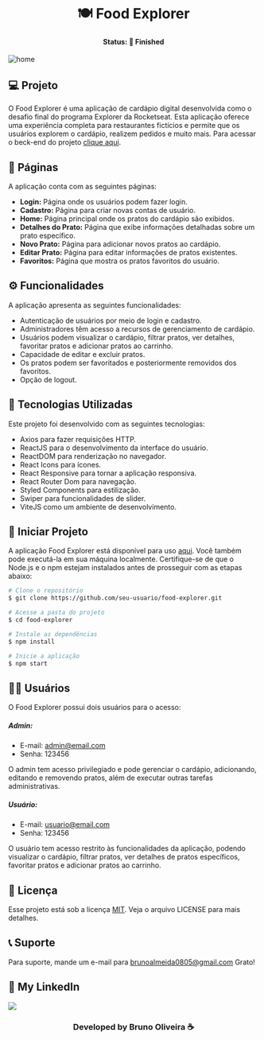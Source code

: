 <h1 align="center"> 🍽️ Food Explorer </h1>
<h4 align="center"> Status: 🚀 Finished </h4>

![home](https://github.com/bruno-deoliveira/food-explorer-front-end/assets/109918729/0ac51245-e391-47b4-98d0-80db8695f8c4)

  
## 💻 Projeto
O Food Explorer é uma aplicação de cardápio digital desenvolvida como o desafio final do programa Explorer da Rocketseat. Esta aplicação oferece uma experiência completa para restaurantes fictícios e permite que os usuários explorem o cardápio, realizem pedidos e muito mais. Para acessar o beck-end do projeto [clique aqui](https://github.com/bruno-deoliveira/food-explorer).

## 📄 Páginas
A aplicação conta com as seguintes páginas:
- **Login:** Página onde os usuários podem fazer login.
- **Cadastro:** Página para criar novas contas de usuário.
- **Home:** Página principal onde os pratos do cardápio são exibidos.
- **Detalhes do Prato:** Página que exibe informações detalhadas sobre um prato específico.
- **Novo Prato:** Página para adicionar novos pratos ao cardápio.
- **Editar Prato:** Página para editar informações de pratos existentes.
- **Favoritos:** Página que mostra os pratos favoritos do usuário.

## ⚙️ Funcionalidades
A aplicação apresenta as seguintes funcionalidades:
- Autenticação de usuários por meio de login e cadastro.
- Administradores têm acesso a recursos de gerenciamento de cardápio.
- Usuários podem visualizar o cardápio, filtrar pratos, ver detalhes, favoritar pratos e adicionar pratos ao carrinho.
- Capacidade de editar e excluir pratos.
- Os pratos podem ser favoritados e posteriormente removidos dos favoritos.
- Opção de logout.

## 🚀 Tecnologias Utilizadas
Este projeto foi desenvolvido com as seguintes tecnologias:
- Axios para fazer requisições HTTP.
- ReactJS para o desenvolvimento da interface do usuário.
- ReactDOM para renderização no navegador.
- React Icons para ícones.
- React Responsive para tornar a aplicação responsiva.
- React Router Dom para navegação.
- Styled Components para estilização.
- Swiper para funcionalidades de slider.
- ViteJS como um ambiente de desenvolvimento.

## 💾 Iniciar Projeto
A aplicação Food Explorer está disponível para uso [aqui](https://food-explore.netlify.app/).
Você também pode executá-la em sua máquina localmente. Certifique-se de que o Node.js e o npm estejam instalados antes de prosseguir com as etapas abaixo:

```bash
# Clone o repositório
$ git clone https://github.com/seu-usuario/food-explorer.git

# Acesse a pasta do projeto
$ cd food-explorer

# Instale as dependências
$ npm install

# Inicie a aplicação
$ npm start
````
## 👨‍💻 Usuários
O Food Explorer possui dois usuários para o acesso:

##### Admin:
- E-mail: admin@email.com
- Senha: 123456
  
O admin tem acesso privilegiado e pode gerenciar o cardápio, adicionando, editando e removendo pratos, além de executar outras tarefas administrativas.

##### Usuário:
- E-mail: usuario@email.com
- Senha: 123456

O usuário tem acesso restrito às funcionalidades da aplicação, podendo visualizar o cardápio, filtrar pratos, ver detalhes de pratos específicos, favoritar pratos e adicionar pratos ao carrinho.

## 📝 Licença
Esse projeto está sob a licença [MIT](). Veja o arquivo LICENSE para mais detalhes.

## 📞 Suporte
Para suporte, mande um e-mail para brunoalmeida0805@gmail.com Grato!

## 🔎 My LinkedIn 
<a href="https://www.linkedin.com/in/bruno-almeida-deoliveira"><img src="https://img.shields.io/badge/LinkedIn-0077B5?style=for-the-badge&logo=linkedin&logoColor=white"/></a>

<h3 align="center">Developed by Bruno Oliveira ☕</h3>
